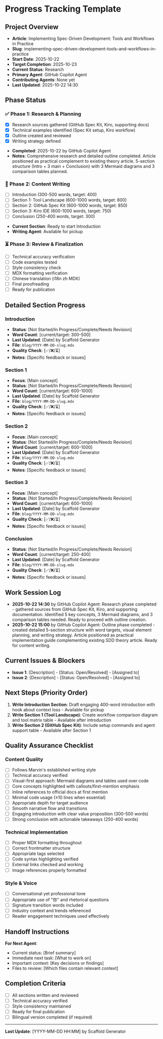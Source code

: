 # Progress Tracking Template

## Project Overview
- **Article**: Implementing Spec-Driven Development: Tools and Workflows in Practice
- **Slug**: implementing-spec-driven-development-tools-and-workflows-in-practice
- **Start Date**: 2025-10-22
- **Target Completion**: 2025-10-23
- **Current Status**: Research
- **Primary Agent**: GitHub Copilot Agent
- **Contributing Agents**: None yet
- **Last Updated**: 2025-10-22 14:30

## Phase Status

### ✅ Phase 1: Research & Planning
- [x] Research sources gathered (GitHub Spec Kit, Kiro, supporting docs)
- [x] Technical examples identified (Spec Kit setup, Kiro workflow)
- [x] Outline created and reviewed
- [x] Writing strategy defined
- **Completed**: 2025-10-22 by GitHub Copilot Agent
- **Notes**: Comprehensive research and detailed outline completed. Article positioned as practical complement to existing theory article. 5-section structure (Intro + 3 main + Conclusion) with 3 Mermaid diagrams and 3 comparison tables planned.

### 🔄 Phase 2: Content Writing
- [ ] Introduction (300-500 words, target: 400)
- [ ] Section 1: Tool Landscape (600-1000 words, target: 800)
- [ ] Section 2: GitHub Spec Kit (600-1000 words, target: 850)
- [ ] Section 3: Kiro IDE (600-1000 words, target: 750)
- [ ] Conclusion (250-400 words, target: 300)
- **Current Section**: Ready to start Introduction
- **Writing Agent**: Available for pickup

### ⏳ Phase 3: Review & Finalization
- [ ] Technical accuracy verification
- [ ] Code examples tested
- [ ] Style consistency check
- [ ] MDX formatting verification
- [ ] Chinese translation (i18n zh MDX)
- [ ] Final proofreading
- [ ] Ready for publication

## Detailed Section Progress

### Introduction
- **Status**: [Not Started/In Progress/Complete/Needs Revision]
- **Word Count**: [current/target: 300-500]
- **Last Updated**: [Date] by Scaffold Generator
- **File**: `blog/YYYY-MM-DD-slug.mdx`
- **Quality Check**: [✅/❌/⏳]
- **Notes**: [Specific feedback or issues]

### Section 1
- **Focus**: [Main concept]
- **Status**: [Not Started/In Progress/Complete/Needs Revision]
- **Word Count**: [current/target: 600-1000]
- **Last Updated**: [Date] by Scaffold Generator
- **File**: `blog/YYYY-MM-DD-slug.mdx`
- **Quality Check**: [✅/❌/⏳]
- **Notes**: [Specific feedback or issues]

### Section 2
- **Focus**: [Main concept]
- **Status**: [Not Started/In Progress/Complete/Needs Revision]
- **Word Count**: [current/target: 600-1000]
- **Last Updated**: [Date] by Scaffold Generator
- **File**: `blog/YYYY-MM-DD-slug.mdx`
- **Quality Check**: [✅/❌/⏳]
- **Notes**: [Specific feedback or issues]

### Section 3
- **Focus**: [Main concept]
- **Status**: [Not Started/In Progress/Complete/Needs Revision]
- **Word Count**: [current/target: 600-1000]
- **Last Updated**: [Date] by Scaffold Generator
- **File**: `blog/YYYY-MM-DD-slug.mdx`
- **Quality Check**: [✅/❌/⏳]
- **Notes**: [Specific feedback or issues]

### Conclusion
- **Status**: [Not Started/In Progress/Complete/Needs Revision]
- **Word Count**: [current/target: 250-400]
- **Last Updated**: [Date] by Scaffold Generator
- **File**: `blog/YYYY-MM-DD-slug.mdx`
- **Quality Check**: [✅/❌/⏳]
- **Notes**: [Specific feedback or issues]

## Work Session Log
- **2025-10-22 14:30** by GitHub Copilot Agent: Research phase completed - gathered sources from GitHub Spec Kit, Kiro, and supporting documentation. Identified 5 key concepts, 3 Mermaid diagrams, and 3 comparison tables needed. Ready to proceed with outline creation.
- **2025-10-22 15:00** by GitHub Copilot Agent: Outline phase completed - created detailed 5-section structure with word targets, visual element planning, and writing strategy. Article positioned as practical implementation guide complementing existing SDD theory article. Ready for content writing.

## Current Issues & Blockers
- **Issue 1**: [Description] - [Status: Open/Resolved] - [Assigned to]
- **Issue 2**: [Description] - [Status: Open/Resolved] - [Assigned to]

## Next Steps (Priority Order)
1. **Write Introduction Section**: Draft engaging 400-word introduction with hook about context loss - Available for pickup
2. **Write Section 1 (Tool Landscape)**: Create workflow comparison diagram and tool matrix table - Available after introduction
3. **Write Section 2 (GitHub Spec Kit)**: Include setup commands and agent support table - Available after Section 1

## Quality Assurance Checklist

### Content Quality
- [ ] Follows Marvin's established writing style
- [ ] Technical accuracy verified
- [ ] Visual-first approach: Mermaid diagrams and tables used over code
- [ ] Core concepts highlighted with callouts/first-mention emphasis
- [ ] Inline references to official docs at first mention
- [ ] Minimal code usage (≤10 lines when essential)
- [ ] Appropriate depth for target audience
- [ ] Smooth narrative flow and transitions
- [ ] Engaging introduction with clear value proposition (300-500 words)
- [ ] Strong conclusion with actionable takeaways (250-400 words)

### Technical Implementation
- [ ] Proper MDX formatting throughout
- [ ] Correct frontmatter structure
- [ ] Appropriate tags selected
- [ ] Code syntax highlighting verified
- [ ] External links checked and working
- [ ] Image references properly formatted

### Style & Voice
- [ ] Conversational yet professional tone
- [ ] Appropriate use of "你" and rhetorical questions
- [ ] Signature transition words included
- [ ] Industry context and trends referenced
- [ ] Reader engagement techniques used effectively

## Handoff Instructions
**For Next Agent**:
- Current status: [Brief summary]
- Immediate next task: [What to work on]
- Important context: [Key decisions or findings]
- Files to review: [Which files contain relevant context]

## Completion Criteria
- [ ] All sections written and reviewed
- [ ] Technical accuracy verified
- [ ] Style consistency maintained
- [ ] Ready for final publication
- [ ] Bilingual version completed (if required)

---
**Last Update**: [YYYY-MM-DD HH:MM] by Scaffold Generator
